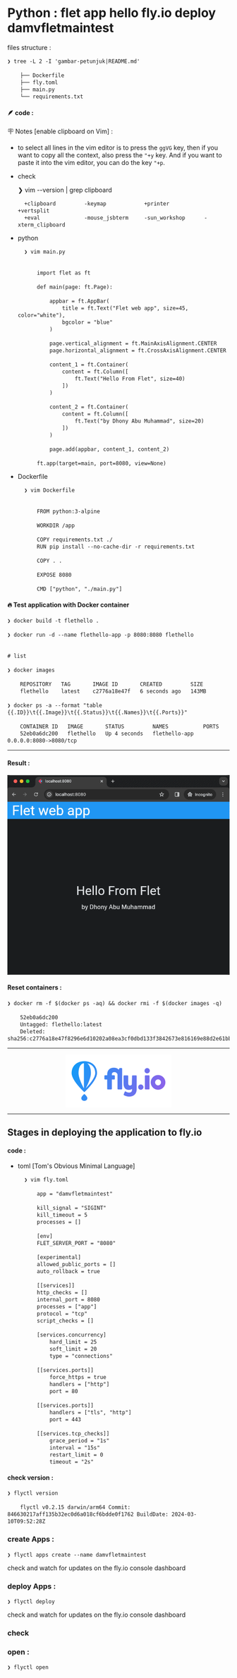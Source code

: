 # Python : flet app hello fly.io deploy damvfletmaintest


files structure :

    ❯ tree -L 2 -I 'gambar-petunjuk|README.md'

        ├── Dockerfile
        ├── fly.toml
        ├── main.py
        └── requirements.txt


#### &#x1FAB6; code :

&#x1FAA7; Notes [enable clipboard on Vim] : 

- to select all lines in the vim editor is to press the `ggVG` key, then if you want to copy all the context, also press the `"+y` key. And if you want to paste it into the vim editor, you can do the key `"+p`.

- check 

    ❯ vim --version | grep clipboard

        +clipboard         -keymap            +printer           +vertsplit
        +eval              -mouse_jsbterm     -sun_workshop      -xterm_clipboard

- python

        ❯ vim main.py


            import flet as ft

            def main(page: ft.Page):

                appbar = ft.AppBar(
                    title = ft.Text("Flet web app", size=45, color="white"),
                    bgcolor = "blue"
                )

                page.vertical_alignment = ft.MainAxisAlignment.CENTER
                page.horizontal_alignment = ft.CrossAxisAlignment.CENTER

                content_1 = ft.Container(
                    content = ft.Column([
                        ft.Text("Hello From Flet", size=40)
                    ])
                )

                content_2 = ft.Container(
                    content = ft.Column([
                        ft.Text("by Dhony Abu Muhammad", size=20)
                    ])
                )

                page.add(appbar, content_1, content_2)

            ft.app(target=main, port=8080, view=None)




- Dockerfile 

        ❯ vim Dockerfile


            FROM python:3-alpine

            WORKDIR /app

            COPY requirements.txt ./
            RUN pip install --no-cache-dir -r requirements.txt

            COPY . .

            EXPOSE 8080

            CMD ["python", "./main.py"]



#### &#x1F525; Test application with Docker container

    ❯ docker build -t flethello .

    ❯ docker run -d --name flethello-app -p 8080:8080 flethello


    # list

    ❯ docker images

        REPOSITORY   TAG       IMAGE ID       CREATED         SIZE
        flethello    latest    c2776a18e47f   6 seconds ago   143MB

    ❯ docker ps -a --format "table {{.ID}}\t{{.Image}}\t{{.Status}}\t{{.Names}}\t{{.Ports}}"

        CONTAINER ID   IMAGE       STATUS         NAMES           PORTS
        52eb0a6dc200   flethello   Up 4 seconds   flethello-app   0.0.0.0:8080->8080/tcp
---

#### Result :

<p align="center">
    <img src="./gambar-petunjuk/ss_flethello-app_container-1.png" alt="ss_flethello-app_container-1" style="display: block; margin: 0 auto;">
</p>


#### Reset containers :

    ❯ docker rm -f $(docker ps -aq) && docker rmi -f $(docker images -q)

        52eb0a6dc200
        Untagged: flethello:latest
        Deleted: sha256:c2776a18e47f8296e6d10202a08ea3cf0dbd133f3842673e816169e88d2e61bb

---


<p align="center">
    <img src="./gambar-petunjuk/fly-io-logo.svg" alt="fly-io-logo" style="display: block; margin: 0 auto;">
</p>

---

## Stages in deploying the application to fly.io

#### code :

- toml [Tom's Obvious Minimal Language]


        ❯ vim fly.toml

            app = "damvfletmaintest"

            kill_signal = "SIGINT"
            kill_timeout = 5
            processes = []

            [env]
            FLET_SERVER_PORT = "8080"

            [experimental]
            allowed_public_ports = []
            auto_rollback = true

            [[services]]
            http_checks = []
            internal_port = 8080
            processes = ["app"]
            protocol = "tcp"
            script_checks = []

            [services.concurrency]
                hard_limit = 25
                soft_limit = 20
                type = "connections"

            [[services.ports]]
                force_https = true
                handlers = ["http"]
                port = 80

            [[services.ports]]
                handlers = ["tls", "http"]
                port = 443

            [[services.tcp_checks]]
                grace_period = "1s"
                interval = "15s"
                restart_limit = 0
                timeout = "2s"

#### check version :

    ❯ flyctl version

        flyctl v0.2.15 darwin/arm64 Commit: 846630217aff135b32ec0d6a018cf6bdde0f1762 BuildDate: 2024-03-10T09:52:28Z

### create Apps :

    ❯ flyctl apps create --name damvfletmaintest

check and watch for updates on the fly.io console dashboard

### deploy Apps :

    ❯ flyctl deploy

check and watch for updates on the fly.io console dashboard

### check

### open :

    ❯ flyctl open
